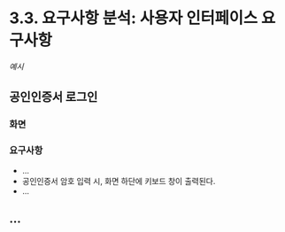 # 3.3. 요구사항 분석: 사용자 인터페이스 요구사항

*예시*
## 공인인증서 로그인
### 화면
### 요구사항
- ... 
- 공인인증서 암호 입력 시, 화면 하단에 키보드 창이 출력된다.
- ...

## ...